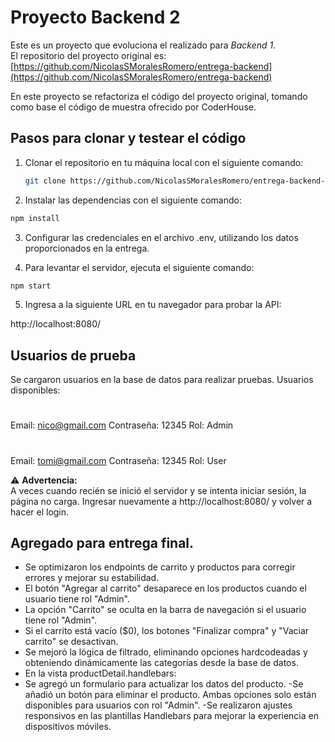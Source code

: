 # Proyecto Backend 2

Este es un proyecto que evoluciona el realizado para *Backend 1*.  
El repositorio del proyecto original es:  
[https://github.com/NicolasSMoralesRomero/entrega-backend](https://github.com/NicolasSMoralesRomero/entrega-backend)

En este proyecto se refactoriza el código del proyecto original, tomando como base el código de muestra ofrecido por CoderHouse.  

## Pasos para clonar y testear el código

1. Clonar el repositorio en tu máquina local con el siguiente comando:

   ```bash
   git clone https://github.com/NicolasSMoralesRomero/entrega-backend-2
   ```

2. Instalar las dependencias con el siguiente comando:
```bash
npm install
```

3. Configurar las credenciales en el archivo .env, utilizando los datos proporcionados en la entrega.

4. Para levantar el servidor, ejecuta el siguiente comando:

```bash
npm start
```

5. Ingresa a la siguiente URL en tu navegador para probar la API:

http://localhost:8080/

## Usuarios de prueba
Se cargaron usuarios en la base de datos para realizar pruebas.
Usuarios disponibles:
#
Email: nico@gmail.com
Contraseña: 12345
Rol: Admin
#
Email: tomi@gmail.com
Contraseña: 12345
Rol: User

⚠️ **Advertencia:**  
A veces cuando recién se inició el servidor y se intenta iniciar sesión, la página no carga. Ingresar nuevamente a http://localhost:8080/ y volver a hacer el login. 

## Agregado para entrega final.
- Se optimizaron los endpoints de carrito y productos para corregir errores y mejorar su estabilidad.
- El botón "Agregar al carrito" desaparece en los productos cuando el usuario tiene rol "Admin".
- La opción "Carrito" se oculta en la barra de navegación si el usuario tiene rol "Admin".
- Si el carrito está vacío ($0), los botones "Finalizar compra" y "Vaciar carrito" se desactivan.
- Se mejoró la lógica de filtrado, eliminando opciones hardcodeadas y obteniendo dinámicamente las categorías desde la base de datos.
- En la vista productDetail.handlebars:
- Se agregó un formulario para actualizar los datos del producto.
-Se añadió un botón para eliminar el producto.
Ambas opciones solo están disponibles para usuarios con rol "Admin".
-Se realizaron ajustes responsivos en las plantillas Handlebars para mejorar la experiencia en dispositivos móviles.